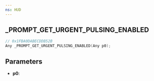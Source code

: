 ```yaml
---
ns: HUD
---
```

## _PROMPT_GET_URGENT_PULSING_ENABLED

```c
// 0x1FBA0DABECDDB52B
Any _PROMPT_GET_URGENT_PULSING_ENABLED(Any p0);
```

## Parameters
* **p0**:
